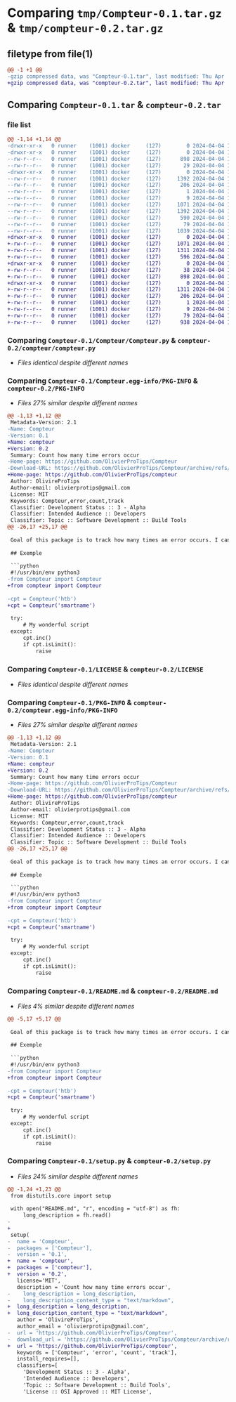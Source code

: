 # Comparing `tmp/Compteur-0.1.tar.gz` & `tmp/compteur-0.2.tar.gz`

## filetype from file(1)

```diff
@@ -1 +1 @@
-gzip compressed data, was "Compteur-0.1.tar", last modified: Thu Apr  4 11:44:35 2024, max compression
+gzip compressed data, was "compteur-0.2.tar", last modified: Thu Apr  4 14:10:42 2024, max compression
```

## Comparing `Compteur-0.1.tar` & `compteur-0.2.tar`

### file list

```diff
@@ -1,14 +1,14 @@
-drwxr-xr-x   0 runner    (1001) docker     (127)        0 2024-04-04 11:44:35.535131 Compteur-0.1/
-drwxr-xr-x   0 runner    (1001) docker     (127)        0 2024-04-04 11:44:35.535131 Compteur-0.1/Compteur/
--rw-r--r--   0 runner    (1001) docker     (127)      898 2024-04-04 11:44:31.000000 Compteur-0.1/Compteur/Compteur.py
--rw-r--r--   0 runner    (1001) docker     (127)       29 2024-04-04 11:44:31.000000 Compteur-0.1/Compteur/__init__.py
-drwxr-xr-x   0 runner    (1001) docker     (127)        0 2024-04-04 11:44:35.535131 Compteur-0.1/Compteur.egg-info/
--rw-r--r--   0 runner    (1001) docker     (127)     1392 2024-04-04 11:44:35.000000 Compteur-0.1/Compteur.egg-info/PKG-INFO
--rw-r--r--   0 runner    (1001) docker     (127)      206 2024-04-04 11:44:35.000000 Compteur-0.1/Compteur.egg-info/SOURCES.txt
--rw-r--r--   0 runner    (1001) docker     (127)        1 2024-04-04 11:44:35.000000 Compteur-0.1/Compteur.egg-info/dependency_links.txt
--rw-r--r--   0 runner    (1001) docker     (127)        9 2024-04-04 11:44:35.000000 Compteur-0.1/Compteur.egg-info/top_level.txt
--rw-r--r--   0 runner    (1001) docker     (127)     1071 2024-04-04 11:44:31.000000 Compteur-0.1/LICENSE
--rw-r--r--   0 runner    (1001) docker     (127)     1392 2024-04-04 11:44:35.535131 Compteur-0.1/PKG-INFO
--rw-r--r--   0 runner    (1001) docker     (127)      590 2024-04-04 11:44:31.000000 Compteur-0.1/README.md
--rw-r--r--   0 runner    (1001) docker     (127)       79 2024-04-04 11:44:35.535131 Compteur-0.1/setup.cfg
--rw-r--r--   0 runner    (1001) docker     (127)     1039 2024-04-04 11:44:31.000000 Compteur-0.1/setup.py
+drwxr-xr-x   0 runner    (1001) docker     (127)        0 2024-04-04 14:10:42.299440 compteur-0.2/
+-rw-r--r--   0 runner    (1001) docker     (127)     1071 2024-04-04 14:10:38.000000 compteur-0.2/LICENSE
+-rw-r--r--   0 runner    (1001) docker     (127)     1311 2024-04-04 14:10:42.299440 compteur-0.2/PKG-INFO
+-rw-r--r--   0 runner    (1001) docker     (127)      596 2024-04-04 14:10:38.000000 compteur-0.2/README.md
+drwxr-xr-x   0 runner    (1001) docker     (127)        0 2024-04-04 14:10:42.299440 compteur-0.2/compteur/
+-rw-r--r--   0 runner    (1001) docker     (127)       38 2024-04-04 14:10:38.000000 compteur-0.2/compteur/__init__.py
+-rw-r--r--   0 runner    (1001) docker     (127)      898 2024-04-04 14:10:38.000000 compteur-0.2/compteur/compteur.py
+drwxr-xr-x   0 runner    (1001) docker     (127)        0 2024-04-04 14:10:42.299440 compteur-0.2/compteur.egg-info/
+-rw-r--r--   0 runner    (1001) docker     (127)     1311 2024-04-04 14:10:42.000000 compteur-0.2/compteur.egg-info/PKG-INFO
+-rw-r--r--   0 runner    (1001) docker     (127)      206 2024-04-04 14:10:42.000000 compteur-0.2/compteur.egg-info/SOURCES.txt
+-rw-r--r--   0 runner    (1001) docker     (127)        1 2024-04-04 14:10:42.000000 compteur-0.2/compteur.egg-info/dependency_links.txt
+-rw-r--r--   0 runner    (1001) docker     (127)        9 2024-04-04 14:10:42.000000 compteur-0.2/compteur.egg-info/top_level.txt
+-rw-r--r--   0 runner    (1001) docker     (127)       79 2024-04-04 14:10:42.299440 compteur-0.2/setup.cfg
+-rw-r--r--   0 runner    (1001) docker     (127)      938 2024-04-04 14:10:38.000000 compteur-0.2/setup.py
```

### Comparing `Compteur-0.1/Compteur/Compteur.py` & `compteur-0.2/compteur/compteur.py`

 * *Files identical despite different names*

### Comparing `Compteur-0.1/Compteur.egg-info/PKG-INFO` & `compteur-0.2/PKG-INFO`

 * *Files 27% similar despite different names*

```diff
@@ -1,13 +1,12 @@
 Metadata-Version: 2.1
-Name: Compteur
-Version: 0.1
+Name: compteur
+Version: 0.2
 Summary: Count how many time errors occur
-Home-page: https://github.com/OlivierProTips/Compteur
-Download-URL: https://github.com/OlivierProTips/Compteur/archive/refs/tags/v0.1.tar.gz
+Home-page: https://github.com/OlivierProTips/compteur
 Author: OlivireProTips
 Author-email: olivierprotips@gmail.com
 License: MIT
 Keywords: Compteur,error,count,track
 Classifier: Development Status :: 3 - Alpha
 Classifier: Intended Audience :: Developers
 Classifier: Topic :: Software Development :: Build Tools
@@ -26,17 +25,17 @@
 
 Goal of this package is to track how many times an error occurs. I can define a limit of # errors before warning me.
 
 ## Exemple
 
 ```python
 #!/usr/bin/env python3
-from Compteur import Compteur
+from compteur import Compteur
 
-cpt = Compteur('htb')
+cpt = Compteur('smartname')
 
 try:
     # My wonderful script
 except:
     cpt.inc()
     if cpt.isLimit():
         raise
```

### Comparing `Compteur-0.1/LICENSE` & `compteur-0.2/LICENSE`

 * *Files identical despite different names*

### Comparing `Compteur-0.1/PKG-INFO` & `compteur-0.2/compteur.egg-info/PKG-INFO`

 * *Files 27% similar despite different names*

```diff
@@ -1,13 +1,12 @@
 Metadata-Version: 2.1
-Name: Compteur
-Version: 0.1
+Name: compteur
+Version: 0.2
 Summary: Count how many time errors occur
-Home-page: https://github.com/OlivierProTips/Compteur
-Download-URL: https://github.com/OlivierProTips/Compteur/archive/refs/tags/v0.1.tar.gz
+Home-page: https://github.com/OlivierProTips/compteur
 Author: OlivireProTips
 Author-email: olivierprotips@gmail.com
 License: MIT
 Keywords: Compteur,error,count,track
 Classifier: Development Status :: 3 - Alpha
 Classifier: Intended Audience :: Developers
 Classifier: Topic :: Software Development :: Build Tools
@@ -26,17 +25,17 @@
 
 Goal of this package is to track how many times an error occurs. I can define a limit of # errors before warning me.
 
 ## Exemple
 
 ```python
 #!/usr/bin/env python3
-from Compteur import Compteur
+from compteur import Compteur
 
-cpt = Compteur('htb')
+cpt = Compteur('smartname')
 
 try:
     # My wonderful script
 except:
     cpt.inc()
     if cpt.isLimit():
         raise
```

### Comparing `Compteur-0.1/README.md` & `compteur-0.2/README.md`

 * *Files 4% similar despite different names*

```diff
@@ -5,17 +5,17 @@
 
 Goal of this package is to track how many times an error occurs. I can define a limit of # errors before warning me.
 
 ## Exemple
 
 ```python
 #!/usr/bin/env python3
-from Compteur import Compteur
+from compteur import Compteur
 
-cpt = Compteur('htb')
+cpt = Compteur('smartname')
 
 try:
     # My wonderful script
 except:
     cpt.inc()
     if cpt.isLimit():
         raise
```

### Comparing `Compteur-0.1/setup.py` & `compteur-0.2/setup.py`

 * *Files 24% similar despite different names*

```diff
@@ -1,24 +1,23 @@
 from distutils.core import setup
 
 with open("README.md", "r", encoding = "utf-8") as fh:
     long_description = fh.read()
-    
+
 setup(
-  name = 'Compteur',
-  packages = ['Compteur'],
-  version = '0.1',
+  name = 'compteur',
+  packages = ['compteur'],
+  version = '0.2',
   license='MIT',
   description = 'Count how many time errors occur',
-    long_description = long_description,
-    long_description_content_type = "text/markdown",
+  long_description = long_description,
+  long_description_content_type = "text/markdown",
   author = 'OlivireProTips',
   author_email = 'olivierprotips@gmail.com',
-  url = 'https://github.com/OlivierProTips/Compteur',
-  download_url = 'https://github.com/OlivierProTips/Compteur/archive/refs/tags/v0.1.tar.gz',
+  url = 'https://github.com/OlivierProTips/compteur',
   keywords = ['Compteur', 'error', 'count', 'track'],
   install_requires=[],
   classifiers=[
     'Development Status :: 3 - Alpha',
     'Intended Audience :: Developers',
     'Topic :: Software Development :: Build Tools',
     'License :: OSI Approved :: MIT License',
```

